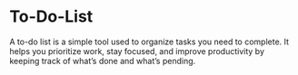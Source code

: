 # To-Do-List
A to-do list is a simple tool used to organize tasks you need to complete. It helps you prioritize work, stay focused, and improve productivity by keeping track of what’s done and what’s pending.
